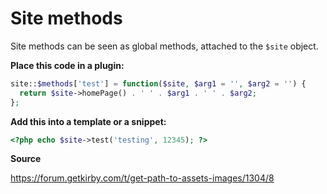 # Site methods

Site methods can be seen as global methods, attached to the `$site` object.

**Place this code in a plugin:**

```php
site::$methods['test'] = function($site, $arg1 = '', $arg2 = '') {
  return $site->homePage() . ' ' . $arg1 . ' ' . $arg2;
};
```

**Add this into a template or a snippet:**

```php
<?php echo $site->test('testing', 12345); ?>
```

**Source**

https://forum.getkirby.com/t/get-path-to-assets-images/1304/8